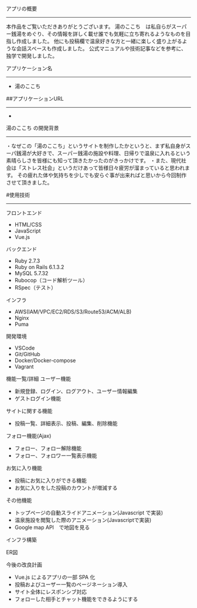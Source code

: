 アプリの概要
* * *
本作品をご覧いただきありがとうございます。
湯のここち　は私自らがスーパー銭湯をめぐり、その情報を詳しく載せ誰でも気軽に立ち寄れるようなものを目指し作成しました。
他にも投稿欄で温泉好きな方と一緒に楽しく盛り上がるような会話スペースも作成しました。
公式マニュアルや技術記事などを参考に、独学で開発しました。

アプリケーション名
* * *
* 湯のここち

##アプリケーションURL
* * *
* [linkref]: https://www.yunokokochi.com/ "湯のここち"



湯のここち の開発背景
* * *
・なぜこの「湯のここち」というサイトを制作したかというと、まず私自身がスーパ銭湯が大好きで、スーパー銭湯の施設や料理、日帰りで温泉に入れるという素晴らしさを皆様にも知って頂きたかったのがきっかけです。
・また、現代社会は「ストレス社会」というだけあって皆様日々疲労が溜まっていると思われます。
その疲れた体や気持ちを少しでも安らぐ事が出来ればと思いから今回制作させて頂きました。

#使用技術
* * *
フロントエンド
* HTML/CSS
* JavaScript
* Vue.js

バックエンド
* Ruby 2.7.3
* Ruby on Rails 6.1.3.2
* MySQL 5.7.32
* Rubocop（コード解析ツール）
* RSpec（テスト）

インフラ
* AWS(IAM/VPC/EC2/RDS/S3/Route53/ACM/ALB)
* Nginx
* Puma

開発環境
* VSCode
* Git/GitHub
* Docker/Docker-compose
* Vagrant

機能一覧/詳細
ユーザー機能
* 新規登録、ログイン、ログアウト、ユーザー情報編集
* ゲストログイン機能

サイトに関する機能
* 投稿一覧、詳細表示、投稿、編集、削除機能

フォロー機能(Ajax)
* フォロー、フォロー解除機能
* フォロー、フォロワー一覧表示機能

お気に入り機能
* 投稿にお気に入りができる機能
* お気に入りをした投稿のカウントが増減する

その他機能
* トップページの自動スライドアニメーション(Javascript で実装)
* 温泉施設を閲覧した際のアニメーション(Javascriptで実装)
* Google map API　で地図を見る

インフラ構築

ER図


今後の改良計画
* Vue.js によるアプリの一部 SPA 化
* 投稿およびユーザー一覧のページネーション導入
* サイト全体にレスポンシブ対応
* フォローした相手とチャット機能をできるようにする
